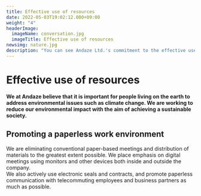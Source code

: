 ```yaml
---
title: Effective use of resources
date: 2022-05-03T19:02:12.000+09:00
weight: "4"
headerImage:
  imageName: conversation.jpg
  imageTitle: Effective use of resources
newsimg: nature.jpg
description: "You can see Andaze Ltd.'s commitment to the effective use of resources."
---
```

# Effective use of resources



**We at Andaze believe that it is important for people living on the earth to address environmental issues such as climate change. We are working to reduce our environmental impact with the aim of achieving a sustainable society.**



## Promoting a paperless work environment

We are eliminating conventional paper-based meetings and distribution of materials to the greatest extent possible. We place emphasis on digital meetings using monitors and other devices both inside and outside the company.  
We also actively use electronic seals and contracts, and promote paperless communication with telecommuting employees and business partners as much as possible.